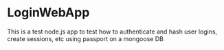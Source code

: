 # LoginWebApp
 This is a test node.js app to test how to authenticate and hash user logins, create sessions, etc using  passport on a mongoose DB
